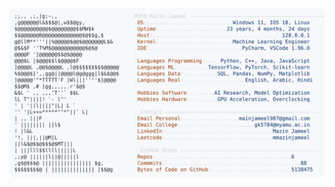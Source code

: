 <picture>
  <source srcset="https://raw.githubusercontent.com/mmazinjameel/mmazinjameel/main/dark_mode.svg?v=1743257309" media="(prefers-color-scheme: dark)">
  <img src="https://raw.githubusercontent.com/mmazinjameel/mmazinjameel/main/light_mode.svg?v=1743257309">
</picture>
